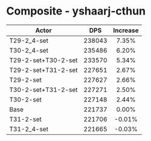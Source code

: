 # Composite - yshaarj-cthun
| Actor | DPS | Increase |
|---|:---:|:---:|
|T29-2_4-set|238043|7.35%|
|T30-2_4-set|235486|6.20%|
|T29-2-set+T30-2-set|233570|5.34%|
|T29-2-set+T31-2-set|227651|2.67%|
|T29-2-set|227627|2.66%|
|T30-2-set+T31-2-set|227271|2.50%|
|T30-2-set|227148|2.44%|
|Base|221737|0.00%|
|T31-2-set|221706|-0.01%|
|T31-2_4-set|221665|-0.03%|

